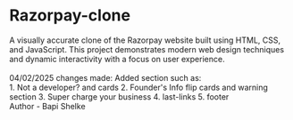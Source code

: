 # Razorpay-clone
A visually accurate clone of the Razorpay website built using HTML, CSS, and JavaScript. This project demonstrates modern web design techniques and dynamic interactivity with a focus on user experience.
<br>
<br>
04/02/2025
changes made: Added section such as:<br>
            1. Not a developer? and cards
            2. Founder's Info flip cards and warning section
            3. Super charge your business
            4. last-links
            5. footer
            <br>
Author - Bapi Shelke

